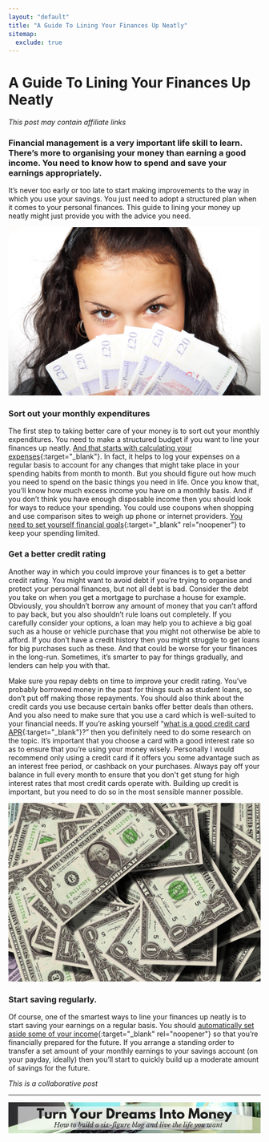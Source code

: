 ```yaml
---
layout: "default"
title: "A Guide To Lining Your Finances Up Neatly"
sitemap:
  exclude: true
---
```

# A Guide To Lining Your Finances Up Neatly
*This post may contain affiliate links*

### Financial management is a very important life skill to learn. There’s more to organising your money than earning a good income. You need to know how to spend and save your earnings appropriately. 

It’s never too early or too late to start making improvements to the way in which you use your savings. You just need to adopt a structured plan when it comes to your personal finances. This guide to lining your money up neatly might just provide you with the advice you need.

<center>
<img src='/i/2018/guide-to-lining-finances-up.jpg' alt='woman holding £20 notes'>
</center>

### Sort out your monthly expenditures
The first step to taking better care of your money is to sort out your monthly expenditures. You need to make a structured budget if you want to line your finances up neatly. [And that starts with calculating your expenses](/posts/freedom-plan-part-1.html){:target="_blank"}. In fact, it helps to log your expenses on a regular basis to account for any changes that might take place in your spending habits from month to month. But you should figure out how much you need to spend on the basic things you need in life. Once you know that, you’ll know how much excess income you have on a monthly basis. And if you don’t think you have enough disposable income then you should look for ways to reduce your spending. You could use coupons when shopping and use comparison sites to weigh up phone or internet providers. [You need to set yourself financial goals](https://money.usnews.com/money/personal-finance/slideshows/50-ways-to-improve-your-finances-in-2015?slide=2){:target="_blank" rel="noopener"} to keep your spending limited.

### Get a better credit rating
Another way in which you could improve your finances is to get a better credit rating. You might want to avoid debt if you’re trying to organise and protect your personal finances, but not all debt is bad. Consider the debt you take on when you get a mortgage to purchase a house for example. Obviously, you shouldn’t borrow any amount of money that you can’t afford to pay back, but you also shouldn’t rule loans out completely. If you carefully consider your options, a loan may help you to achieve a big goal such as a house or vehicle purchase that you might not otherwise be able to afford. If you don’t have a credit history then you might struggle to get loans for big purchases such as these. And that could be worse for your finances in the long-run. Sometimes, it’s smarter to pay for things gradually, and lenders can help you with that.

Make sure you repay debts on time to improve your credit rating. You’ve probably borrowed money in the past for things such as student loans, so don’t put off making those repayments. You should also think about the credit cards you use because certain banks offer better deals than others. And you also need to make sure that you use a card which is well-suited to your financial needs. If you’re asking yourself “[what is a good credit card APR](https://best.creditcard/what-is-a-good-apr-on-a-credit-card/){:target="_blank"}?” then you definitely need to do some research on the topic. It’s important that you choose a card with a good interest rate so as to ensure that you’re using your money wisely. Personally I would recommend only using a credit card if it offers you some advantage such as an interest free period, or cashback on your purchases. Always pay off your balance in full every month to ensure that you don't get stung for high interest rates that most credit cards operate with. Building up credit is important, but you need to do so in the most sensible manner possible.

<center>
<img src='/i/2018/guide-to-lining-finances-up-2.jpg' alt='woman holding £20 notes'>
</center>

### Start saving regularly.
Of course, one of the smartest ways to line your finances up neatly is to start saving your earnings on a regular basis. You should [automatically set aside some of your income](https://www.wikihow.com/Adopt-Habits-to-Improve-Your-Personal-Finances){:target="_blank" rel="noopener"} so that you’re financially prepared for the future. If you arrange a standing order to transfer a set amount of your monthly earnings to your savings account (on your payday, ideally) then you’ll start to quickly build up a moderate amount of savings for the future.


*This is a collaborative post*

***

<!-- START ADVERTISER: Emma Drew turn your dreams course -->
<center>
<a href="http://bit.ly/turnyourdreamsintomoney" target="_blank"><img src='/aff/turn-your-dreams-into-money-728x90.png' alt='Turn Your Dreams Into Money link to course' /></a>
</center>
<!-- END ADVERTISER: Emma Drew turn your dreams course -->












